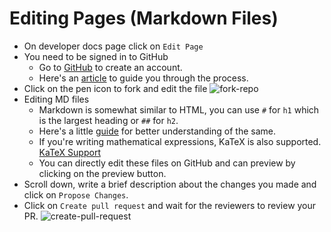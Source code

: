 # Editing Pages (Markdown Files)

- On developer docs page click on `Edit Page`
- You need to be signed in to GitHub
  - Go to [GitHub](https://github.com/join) to create an account.
  - Here's an [article](https://www.wikihow.com/Create-an-Account-on-GitHub) to guide you through the process.
- Click on the pen icon to fork and edit the file
  ![fork-repo](https://user-images.githubusercontent.com/55744578/136702921-3105350a-a68a-4aa4-8c5d-fb24742652b2.jpg)
- Editing MD files
  - Markdown is somewhat similar to HTML, you can use `#` for `h1` which is the largest heading or `##` for `h2`.
  - Here's a little [guide](https://www.markdownguide.org/cheat-sheet/) for better understanding of the same.
  - If you're writing mathematical expressions, KaTeX is also supported. [KaTeX Support](./katex-support.md)
  - You can directly edit these files on GitHub and can preview by clicking on the preview button.
- Scroll down, write a brief description about the changes you made and click on `Propose Changes`.
- Click on `Create pull request` and wait for the reviewers to review your PR.
  ![create-pull-request](https://user-images.githubusercontent.com/55744578/136703597-6644e43c-7c64-4cc0-bf8b-7fb8db9544cf.jpg)
